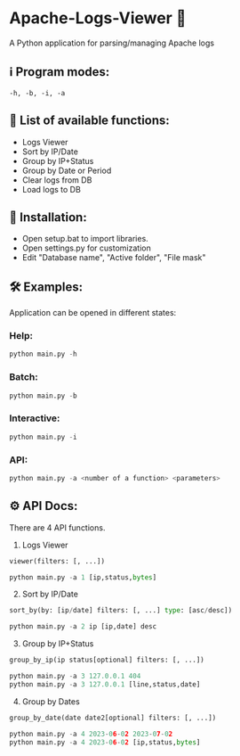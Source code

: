 # Apache-Logs-Viewer 🔎
A Python application for parsing/managing Apache logs

## ℹ️ Program modes:
`-h, -b, -i, -a`

## 💬 List of available functions:
- Logs Viewer
- Sort by IP/Date
- Group by IP+Status
- Group by Date or Period
- Clear logs from DB
- Load logs to DB

## 📝 Installation:
- Open setup.bat to import libraries.
- Open settings.py for customization
- Edit "Database name", "Active folder", "File mask"
  
## 🛠️ Examples: 
Application can be opened in different states: 
</br>
### Help: </br>
``` Python
python main.py -h
```
### Batch: </br>
``` Python
python main.py -b
```
### Interactive: </br>
``` Python
python main.py -i
```
### API: </br>
``` Python
python main.py -a <number of a function> <parameters>
```
## ⚙️ API Docs:

There are 4 API functions.

1) Logs Viewer
``` Python
viewer(filters: [, ...])

python main.py -a 1 [ip,status,bytes]
```
2) Sort by IP/Date
``` Python
sort_by(by: [ip/date] filters: [, ...] type: [asc/desc])

python main.py -a 2 ip [ip,date] desc
```
3) Group by IP+Status
``` Python
group_by_ip(ip status[optional] filters: [, ...])

python main.py -a 3 127.0.0.1 404
python main.py -a 3 127.0.0.1 [line,status,date]
```
4) Group by Dates
``` Python
group_by_date(date date2[optional] filters: [, ...])

python main.py -a 4 2023-06-02 2023-07-02
python main.py -a 4 2023-06-02 [ip,status,bytes]
```
